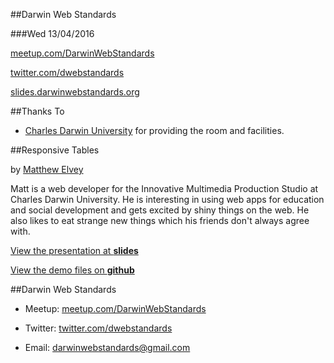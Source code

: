 ##Darwin Web Standards

###Wed 13/04/2016

[meetup.com/DarwinWebStandards](http://www.meetup.com/DarwinWebStandards/)

[twitter.com/dwebstandards](https://twitter.com/dwebstandards)

[slides.darwinwebstandards.org](http://slides.darwinwebstandards.org/)



##Thanks To

* [Charles Darwin University](http://cdu.edu.au/) for providing the room and facilities.



##Responsive Tables

by [Matthew Elvey](https://github.com/melvey)

Matt is a web developer for the Innovative Multimedia Production Studio at Charles Darwin University. He is interesting in using web apps for education and social development and gets excited by shiny things on the web. He also likes to eat strange new things which his friends don't always agree with. 

[View the presentation at **slides**](http://slides.com/elvey/responsive-tables#/)

[View the demo files on **github**](https://github.com/melvey/responsive-tables)



##Darwin Web Standards

* Meetup: [meetup.com/DarwinWebStandards](http://www.meetup.com/DarwinWebStandards/)

* Twitter: [twitter.com/dwebstandards](https://twitter.com/dwebstandards)

* Email: [darwinwebstandards@gmail.com](mailto:darwinwebstandards@gmail.com)